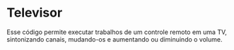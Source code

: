 # Televisor

Esse código permite executar trabalhos de um controle remoto em uma TV, sintonizando canais, mudando-os e aumentando ou diminuindo o volume.
